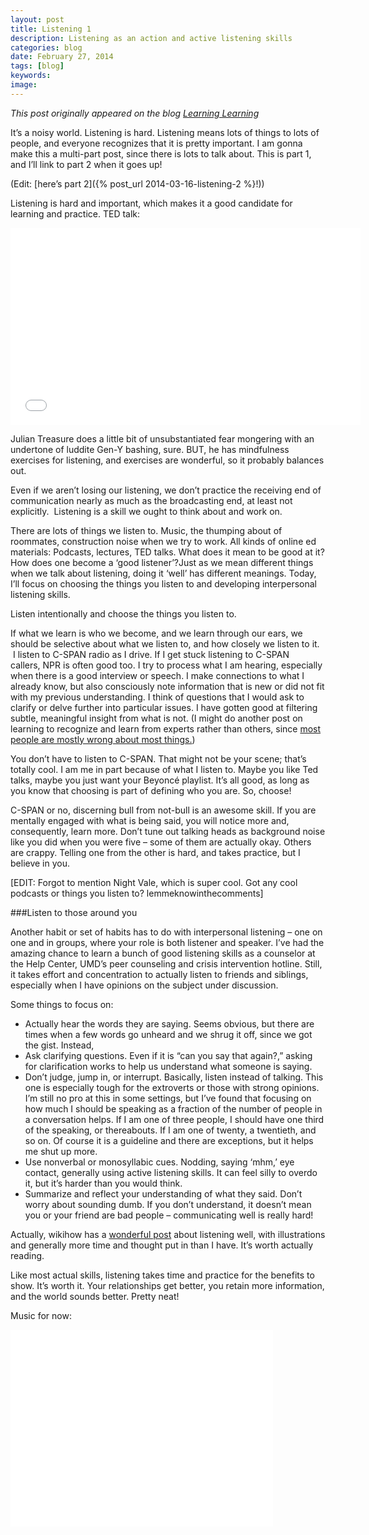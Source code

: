 ```yaml
---
layout: post
title: Listening 1
description: Listening as an action and active listening skills
categories: blog
date: February 27, 2014
tags: [blog]
keywords: 
image: 
---
```

*This post originally appeared on the blog [Learning Learning](https://keeponlearninglearning.wordpress.com/2014/02/27/learning-to-listen-part-1/)*

It’s a noisy world. Listening is hard. Listening means lots of things to lots of people, and everyone recognizes that it is pretty important. I am gonna make this a multi-part post, since there is lots to talk about. This is part 1, and I’ll link to part 2 when it goes up! 

(Edit: [here’s part 2]({% post_url 2014-03-16-listening-2 %}!))

Listening is hard and important, which makes it a good candidate for learning and practice. TED talk:

<iframe width="560" height="315" src="//www.youtube.com/embed/cSohjlYQI2A" frameborder="0" allowfullscreen></iframe>

Julian Treasure does a little bit of unsubstantiated fear mongering with an undertone of luddite Gen-Y bashing, sure. BUT, he has mindfulness exercises for listening, and exercises are wonderful, so it probably balances out. 

Even if we aren’t losing our listening, we don’t practice the receiving end of communication nearly as much as the broadcasting end, at least not explicitly.  Listening is a skill we ought to think about and work on.

There are lots of things we listen to. Music, the thumping about of roommates, construction noise when we try to work. All kinds of online ed materials: Podcasts, lectures, TED talks. What does it mean to be good at it? How does one become a ‘good listener’?Just as we mean different things when we talk about listening, doing it ‘well’ has different meanings. Today, I’ll focus on choosing the things you listen to and developing interpersonal listening skills. 

Listen intentionally and choose the things you listen to. 

If what we learn is who we become, and we learn through our ears, we should be selective about what we listen to, and how closely we listen to it.  I listen to C-SPAN radio as I drive. If I get stuck listening to C-SPAN callers, NPR is often good too. I try to process what I am hearing, especially when there is a good interview or speech. I make connections to what I already know, but also consciously note information that is new or did not fit with my previous understanding. I think of questions that I would ask to clarify or delve further into particular issues. I have gotten good at filtering subtle, meaningful insight from what is not. (I might do another post on learning to recognize and learn from experts rather than others, since [most people are mostly wrong about most things.][biased])

You don’t have to listen to C-SPAN. That might not be your scene; that’s totally cool. I am me in part because of what I listen to. Maybe you like Ted talks, maybe you just want your Beyoncé playlist. It’s all good, as long as you know that choosing is part of defining who you are. So, choose!

C-SPAN or no, discerning bull from not-bull is an awesome skill. If you are mentally engaged with what is being said, you will notice more and, consequently, learn more. Don’t tune out talking heads as background noise like you did when you were five – some of them are actually okay. Others are crappy. Telling one from the other is hard, and takes practice, but I believe in you.

[EDIT: Forgot to mention Night Vale, which is super cool. Got any cool podcasts or things you listen to? lemmeknowinthecomments]

###Listen to those around you

Another habit or set of habits has to do with interpersonal listening – one on one and in groups, where your role is both listener and speaker. I’ve had the amazing chance to learn a bunch of good listening skills as a counselor at the Help Center, UMD’s peer counseling and crisis intervention hotline. Still, it takes effort and concentration to actually listen to friends and siblings, especially when I have opinions on the subject under discussion. 

Some things to focus on:

- Actually hear the words they are saying. Seems obvious, but there are times when a few words go unheard and we shrug it off, since we got the gist. Instead,
- Ask clarifying questions. Even if it is “can you say that again?,” asking for clarification works to help us understand what someone is saying.
- Don’t judge, jump in, or interrupt. Basically, listen instead of talking. This one is especially tough for the extroverts or those with strong opinions. I’m still no pro at this in some settings, but I’ve found that focusing on how much I should be speaking as a fraction of the number of people in a conversation helps. If I am one of three people, I should have one third of the speaking, or thereabouts. If I am one of twenty, a twentieth, and so on. Of course it is a guideline and there are exceptions, but it helps me shut up more.
- Use nonverbal or monosyllabic cues. Nodding, saying ‘mhm,’ eye contact, generally using active listening skills. It can feel silly to overdo it, but it’s harder than you would think.
- Summarize and reflect your understanding of what they said. Don’t worry about sounding dumb. If you don’t understand, it doesn’t mean you or your friend are bad people – communicating well is really hard!

Actually, wikihow has a [wonderful post][wikihow] about listening well, with illustrations and generally more time and thought put in than I have. It’s worth actually reading. 

Like most actual skills, listening takes time and practice for the benefits to show. It’s worth it. Your relationships get better, you retain more information, and the world sounds better. Pretty neat!

Music for now:

<iframe width="420" height="315" src="//www.youtube.com/embed/W4-IZTZkTY8" frameborder="0" allowfullscreen></iframe>

[luddite]: http://www.chicagotribune.com/classified/jobs/sns-201401151030--tms--brazenctnbc-b20140115-20140115,0,5616972.story
[biased]: http://en.wikipedia.org/wiki/List_of_cognitive_biases
[wikihow]: http://www.wikihow.com/Listen